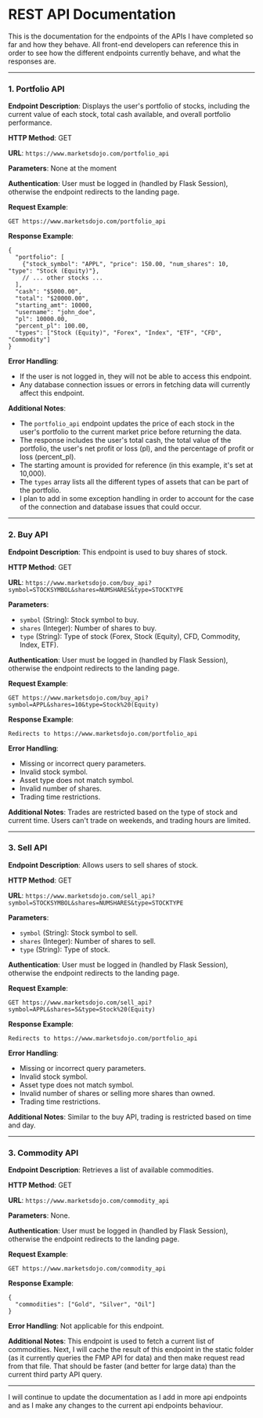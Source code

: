 # REST API Documentation
This is the documentation for the endpoints of the APIs I have completed so far and how they behave. All front-end developers can reference this in order to see how the different endpoints currently behave, and what the responses are.

---

### 1. Portfolio API

**Endpoint Description**: Displays the user's portfolio of stocks, including the current value of each stock, total cash available, and overall portfolio performance.

**HTTP Method**: GET

**URL**: `https://www.marketsdojo.com/portfolio_api`

**Parameters**: None at the moment

**Authentication**: User must be logged in (handled by Flask Session), otherwise the endpoint redirects to the landing page.

**Request Example**:
```
GET https://www.marketsdojo.com/portfolio_api
```

**Response Example**:
```
{
  "portfolio": [
    {"stock_symbol": "APPL", "price": 150.00, "num_shares": 10, "type": "Stock (Equity)"},
    // ... other stocks ...
  ],
  "cash": "$5000.00",
  "total": "$20000.00",
  "starting_amt": 10000,
  "username": "john_doe",
  "pl": 10000.00,
  "percent_pl": 100.00,
  "types": ["Stock (Equity)", "Forex", "Index", "ETF", "CFD", "Commodity"]
}
```

**Error Handling**:
- If the user is not logged in, they will not be able to access this endpoint.
- Any database connection issues or errors in fetching data will currently affect this endpoint.

**Additional Notes**: 
- The `portfolio_api` endpoint updates the price of each stock in the user's portfolio to the current market price before returning the data.
- The response includes the user's total cash, the total value of the portfolio, the user's net profit or loss (pl), and the percentage of profit or loss (percent_pl).
- The starting amount is provided for reference (in this example, it's set at 10,000).
- The `types` array lists all the different types of assets that can be part of the portfolio.
- I plan to add in some exception handling in order to account for the case of the connection and database issues that could occur.

---


### 2. Buy API

**Endpoint Description**: This endpoint is used to buy shares of stock.

**HTTP Method**: GET

**URL**: `https://www.marketsdojo.com/buy_api?symbol=STOCKSYMBOL&shares=NUMSHARES&type=STOCKTYPE`

**Parameters**:
- `symbol` (String): Stock symbol to buy.
- `shares` (Integer): Number of shares to buy.
- `type` (String): Type of stock (Forex, Stock (Equity), CFD, Commodity, Index, ETF).

**Authentication**: User must be logged in (handled by Flask Session), otherwise the endpoint redirects to the landing page.

**Request Example**:
```
GET https://www.marketsdojo.com/buy_api?symbol=APPL&shares=10&type=Stock%20(Equity)
```

**Response Example**:
```
Redirects to https://www.marketsdojo.com/portfolio_api
```

**Error Handling**:
- Missing or incorrect query parameters.
- Invalid stock symbol.
- Asset type does not match symbol.
- Invalid number of shares.
- Trading time restrictions.

**Additional Notes**: Trades are restricted based on the type of stock and current time. Users can't trade on weekends, and trading hours are limited.

---

### 3. Sell API

**Endpoint Description**: Allows users to sell shares of stock.

**HTTP Method**: GET

**URL**: `https://www.marketsdojo.com/sell_api?symbol=STOCKSYMBOL&shares=NUMSHARES&type=STOCKTYPE`

**Parameters**:
- `symbol` (String): Stock symbol to sell.
- `shares` (Integer): Number of shares to sell.
- `type` (String): Type of stock.

**Authentication**: User must be logged in (handled by Flask Session), otherwise the endpoint redirects to the landing page.

**Request Example**:
```
GET https://www.marketsdojo.com/sell_api?symbol=APPL&shares=5&type=Stock%20(Equity)
```

**Response Example**:
```
Redirects to https://www.marketsdojo.com/portfolio_api
```

**Error Handling**:
- Missing or incorrect query parameters.
- Invalid stock symbol.
- Asset type does not match symbol.
- Invalid number of shares or selling more shares than owned.
- Trading time restrictions.

**Additional Notes**: Similar to the buy API, trading is restricted based on time and day.

---

### 3. Commodity API

**Endpoint Description**: Retrieves a list of available commodities.

**HTTP Method**: GET

**URL**: `https://www.marketsdojo.com/commodity_api`

**Parameters**: None.

**Authentication**: User must be logged in (handled by Flask Session), otherwise the endpoint redirects to the landing page.

**Request Example**:
```
GET https://www.marketsdojo.com/commodity_api
```

**Response Example**:
```
{
  "commodities": ["Gold", "Silver", "Oil"]
}
```

**Error Handling**: Not applicable for this endpoint.

**Additional Notes**: This endpoint is used to fetch a current list of commodities. Next, I will cache the result of this endpoint in the static folder (as it currently queries the FMP API for data) and then make request read from that file. That should be faster (and better for large data) than the current third party API query.

---

I will continue to update the documentation as I add in more api endpoints and as I make any changes to the current api endpoints behaviour.